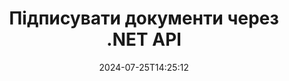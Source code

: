 ---
############################# Static ############################
layout: "landing"
date: 2024-07-25T14:25:12
draft: false

lang: uk
product: "Signature"
product_tag: "signature"
platform: "Net"
platform_tag: "net"

############################# Drop-down ############################
supported_platforms:
  items:
    # supported_platforms loop
    - title: ".NET"
      tag: "net"
    # supported_platforms loop
    - title: "Java"
      tag: "java"
    # supported_platforms loop
    - title: "Node.js"
      tag: "nodejs-java"

############################# Head ############################
head_title: "API цифрових підписів C# .NET - GroupDocs.Signature"
head_description: "Інтегруйте обробку цифрових підписів у свої програми .NET за допомогою GroupDocs.Signature. Швидко та ефективно захистіть свої файли підписами."

############################# Header ############################
title: "Підписувати документи через .NET API"
description: "Підписуйте цифрові документи та зображення на будь-якій платформі за допомогою наших гнучких API та рішень на основі програм для програмістів і кінцевих користувачів."
words:
  for: "для"

actions:
  main: "Безкоштовне завантаження NuGet"
  main_link: "https://www.nuget.org/packages/GroupDocs.Signature"
  alt: "Ліцензування"
  alt_link: "https://purchase.groupdocs.com/pricing/signature/net/"
  title: "Готові почати?"
  description: "Спробуйте функції GroupDocs.Signature безкоштовно або подайте запит на ліцензію"

release:
  title: "Випущено версію {0}"
  notes: "Подивіться, що нового"
  downloads: "Завантаження"

code:
  title: "Підписуйте PDF-файли на C#"
  more: "Більше прикладів"
  more_link: "https://github.com/groupdocs-signature/GroupDocs.Signature-for-.NET/"
  install: "dotnet add package GroupDocs.Signature"
  content: |
    ```csharp {style=abap}   
    // Виберіть документ PDF
    using (Signature signature = new Signature("sample.pdf"))
    {
        // Надайте текст
        var options = new TextSignOptions("John Smith")
        {
            // Встановити колір
            ForeColor = Color.Red
        };
        // Підпишіть документ і збережіть його у файлі
        signature.Sign("signed.pdf", options);
    }
    ```

############################# Overview ############################
overview:
  enable: true
  title: "Огляд GroupDocs.Signature"
  description: "API для підписання документів і пов’язаних операцій у програмах .NET"
  features:
    # feature loop
    - title: "Додавання підписів до ділових документів на C#"
      content: "Підпис документів: за допомогою GroupDocs.Signature для .NET ви можете додавати різні типи підписів, як-от текст, зображення, штрих-коди та цифрові сертифікати, до документів PDF і Office. Цей API дозволяє підписувати документи майже будь-яким типом даних, у тому числі прихованими метаданими."

    # feature loop
    - title: "Оформлення підписаних документів"
      content: "Додаткова обробка: ви можете виконувати потужні операції з підписаними документами за допомогою GroupDocs.Signature. Це включає пошук наявних підписів у бізнес-документах та їх перевірку за певними критеріями. Крім того, ви можете отримувати інформацію про документ і переглядати сторінки за допомогою цього API .NET."

    # feature loop
    - title: "Налаштування результатів"
      content: "GroupDocs.Signature для .NET пропонує широкі можливості налаштування. Ви можете точно розташувати підписи будь-де на сторінці документа та налаштувати їх зовнішній вигляд за допомогою різноманітних параметрів. Крім того, цей API підтримує збереження оброблених документів у широкому діапазоні підтримуваних форматів."

############################# Platforms ############################
platforms:
  enable: true
  title: "Незалежність від платформи"
  description: "GroupDocs.Signature для .NET підтримує такі операційні системи, фреймворки та менеджери пакетів"
  items:
    # platform loop
    - title: "Amazon"
      image: "amazon"
    # platform loop
    - title: "Docker"
      image: "docker"
    # platform loop
    - title: "Azure"
      image: "azure"
    # platform loop
    - title: "VS Code"
      image: "vs_code"
    # platform loop
    - title: "ReSharper"
      image: "resharper"
    # platform loop
    - title: "macOS"
      image: "finder"
    # platform loop
    - title: "Linux"
      image: "linux"
    # platform loop
    - title: "NuGet"
      image: "nuget"

############################# File formats ############################
formats:
  enable: true
  title: "Підтримувані формати файлів"
  description: |
    GroupDocs.Signature для .NET підтримує операції з такими [форматами файлів](https://docs.groupdocs.com/signature/net/supported-document-formats/).
  groups:
    # group loop
    - color: "green"
      content: |
        ### Формати Microsoft Office
        * **Word:**  DOCX, DOC, DOCM, DOT, DOTX, DOTM, RTF
        * **Excel:** XLSX, XLS, XLSM, XLSB, XLTM, XLT, XLTM, XLTX, XLAM, SXC, SpreadsheetML
        * **PowerPoint:** PPT, PPTX, PPS, PPSX, PPSM, POT, POTM, POTX, PPTM
    # group loop
    - color: "blue"
      content: |
        ### Зображення та інші формати
        * **Портативний:** PDF
        * **Зображення:** JPG, BMP, PNG, TIFF, GIF, DICOM, WEBP
        * **Інші офісні формати:** ODT, OTT, OTS, ODS, ODP, OTP, ODG
      # group loop
    - color: "red"
      content: |
        ### Інші формати
        * **Інтернет:** HTML, MHTML
        * **Архіви:** ZIP, TAR, 7Z
        * **Сертифікати:** PFX

############################# Features ############################
features:
  enable: true
  title: "Функції GroupDocs.Signature"
  description: "Підписуйте PDF-файли, документи Office і зображення швидко й точно"

  items:
    # feature loop
    - icon: "sign"
      title: "Підписання документа"
      content: "Точно додайте один або кілька підтримуваних типів підписів у будь-яку вказану позицію ділових документів."

    # feature loop
    - icon: "custom"
      title: "Налаштувати підписи"
      content: "Використовуйте такі функції, як колір, шрифт, рамка, поворот тощо, щоб налаштувати вигляд підписів."

    # feature loop
    - icon: "password"
      title: "Захист документів паролем"
      content: "Захистіть певні типи документів, встановивши пароль після підписання."

    # feature loop
    - icon: "protect"
      title: "Захист від змін"
      content: "Запобігайте змінам важливих ділових документів після додавання підпису за допомогою цифрового сертифіката."

    # feature loop
    - icon: "convert"
      title: "Перетворення підписаних файлів в інші формати"
      content: "Перетворіть підписані файли у потрібні формати, наприклад збережіть документ Word у форматі PDF."

    # feature loop
    - icon: "preview"
      title: "Витягти попередній перегляд сторінки"
      content: "Витягуйте сторінки з підписаних документів як окремі зображення для подальшої обробки."

    # feature loop
    - icon: "search"
      title: "Пошук підпису в документах"
      content: "Отримати інформацію про раніше додані підписи в певних документах."

    # feature loop
    - icon: "validate"
      title: "Перевірте підписані документи"
      content: "Перевірте належне підписання документів за допомогою функцій перевірки."

    # feature loop
    - icon: "update"
      title: "Оновіть або видаліть підписи"
      content: "Легко змінюйте розташування певних підписів на сторінці, змінюйте їхній текст або видаляйте їх без проблем."

############################# Code samples ############################
code_samples:
  enable: true
  title: "Зразки коду"
  description: "Деякі випадки використання типових GroupDocs.Signature для операцій .NET"
  items:
    # code sample loop
    - title: "Додати QR-код до PDF"
      content: |
        Додавання [QR-кодів](https://docs.groupdocs.com/signature/net/esign-document-with-qr-code-signature/) до певних сторінок PDF-документів може покращити бізнес-процеси. Нижче наведено приклад того, як додати QR-код за допомогою GroupDocs.Signature.
        {{< landing/code title="Як вставити QR-код у PDF.">}}
        ```csharp {style=abap}
        // Завантажте документ для підпису
        using (Signature signature = new Signature("file_to_sign.pdf"))
        {
            // Створіть параметри QR-коду з попередньо визначеним текстом
            QrCodeSignOptions options = new QrCodeSignOptions("The document is approved by John Smith")
            {
                // Налаштуйте тип кодування QR-коду та положення на сторінці
                EncodeType = QrCodeTypes.QR,
                Left = 100,
                Top = 100
            };
            // Підпишіть документ і збережіть його як файл результату
            signature.Sign("file_with_QR.pdf", options);
        }
        ```
        {{< /landing/code >}}
    # code sample loop
    - title: "Захист документа DOCX за допомогою цифрового сертифіката"
      content: |
        Ви можете [захистити документ](https://docs.groupdocs.com/signature/net/esign-document-with-digital-signature/) за допомогою особистих або корпоративних підписів, які зберігаються як цифрові сертифікати. Такі захищені документи не можна змінити без визнання підпису недійсним.
        {{< landing/code title="Ось як забезпечити цілісність документа.">}}
        ```csharp {style=abap}   
        // Завантажте документ для цифрового підпису
        using (Signature signature = new Signature("file_to_sign.docx"))
        {
            // Укажіть параметри цифрового підпису та вкажіть шлях до файлу сертифіката
            DigitalSignOptions options = new DigitalSignOptions("certificate.pfx")
            {
                // Встановіть пароль сертифіката
                Password = "1234567890"
            };
            // Підпишіть документ і збережіть його в потрібному місці
            signature.Sign("digitally_signed.docx", options);
        }
        ```
        {{< /landing/code >}}

---